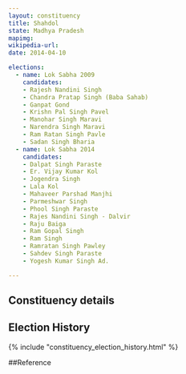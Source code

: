 ```yaml
---
layout: constituency
title: Shahdol
state: Madhya Pradesh
mapimg: 
wikipedia-url: 
date: 2014-04-10

elections: 
  - name: Lok Sabha 2009
    candidates: 
    - Rajesh Nandini Singh 
    - Chandra Pratap Singh (Baba Sahab) 
    - Ganpat Gond 
    - Krishn Pal Singh Pavel 
    - Manohar Singh Maravi 
    - Narendra Singh Maravi 
    - Ram Ratan Singh Pavle 
    - Sadan Singh Bharia  
  - name: Lok Sabha 2014
    candidates: 
    - Dalpat Singh Paraste 
    - Er. Vijay Kumar Kol 
    - Jogendra Singh 
    - Lala Kol 
    - Mahaveer Parshad Manjhi 
    - Parmeshwar Singh 
    - Phool Singh Paraste 
    - Rajes Nandini Singh - Dalvir 
    - Raju Baiga 
    - Ram Gopal Singh 
    - Ram Singh 
    - Ramratan Singh Pawley 
    - Sahdev Singh Paraste 
    - Yogesh Kumar Singh Ad.  

---
```


## Constituency details


## Election History
{% include "constituency_election_history.html" %}

##Reference
